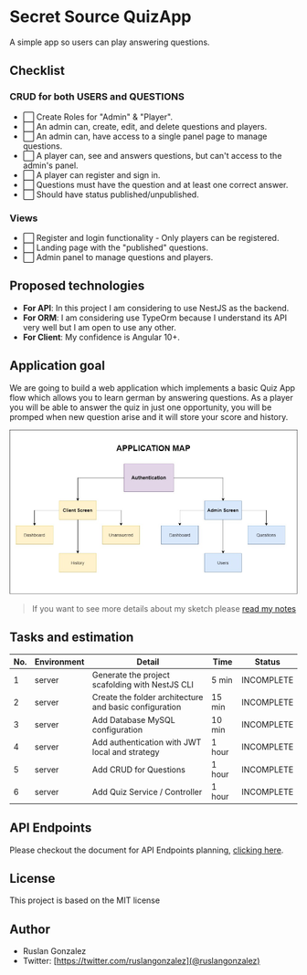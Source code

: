 # Secret Source QuizApp

A simple app so users can play answering questions.

## Checklist

### CRUD for both USERS and QUESTIONS
- ⬜ Create Roles for "Admin" & "Player".
- ⬜ An admin can, create, edit, and delete questions and players.
- ⬜ An admin can, have access to a single panel page to manage questions.
- ⬜ A player can, see and answers questions, but can't access to the admin's panel.
- ⬜ A player can register and sign in.
- ⬜ Questions must have the question and at least one correct answer.
- ⬜ Should have status published/unpublished.
  
### Views

- ⬜ Register and login functionality - Only players can be registered.
- ⬜ Landing page with the "published" questions.
- ⬜ Admin panel to manage questions and players.

## Proposed technologies

- **For API**: In this project I am considering to use NestJS as the backend.
- **For ORM**: I am considering use TypeOrm because I understand its API very well but I am open to use any other.
- **For Client**: My confidence is Angular 10+.

## Application goal

We are going to build a web application which implements a basic Quiz App flow which allows you to learn german by answering questions. As a player you will be able to answer the quiz in just one opportunity, you will be promped when new question arise and it will store your score and history.

![APPLICATION MAP](_notes/images/SecretSourceQuizAppApplicationMap.jpg)

> If you want to see more details about my sketch please [read my notes](_notes/sketch.md)

## Tasks and estimation

|No.   |Environment   |Detail   |Time   |Status   |
|---|---|---|---|---|
|1   |server   |Generate the project scafolding with NestJS CLI   |5 min   |INCOMPLETE   |
|2   |server   |Create the folder architecture and basic configuration   |15 min   |INCOMPLETE   |
|3   |server   |Add Database MySQL configuration   |10 min   |INCOMPLETE   |
|4   |server   |Add authentication with JWT local and strategy  |1 hour   |INCOMPLETE   |
|5   |server   |Add CRUD for Questions  |1 hour   |INCOMPLETE   |
|6   |server   |Add Quiz Service / Controller  |1 hour   |INCOMPLETE   |

## API Endpoints

Please checkout the document for API Endpoints planning, [clicking here](_notes/apiMap.md).

## License

This project is based on the MIT license

## Author
- Ruslan Gonzalez
- Twitter: [https://twitter.com/ruslangonzalez](@ruslangonzalez)
